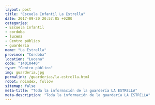 ```yaml
---
layout: post
title: "Escuela Infantil La Estrella"
date: 2017-09-20 20:57:05 +0200
categories:
- Escuela Infantil
- cordoba
- lucena
- Centro público
- guarderia
name: "La Estrella"
province: "Córdoba"
location: "Lucena"
code: "14010440"
type: "Centro público"
img: guarderia.jpg
permalink: /guarderias/la-estrella.html
robot: noindex, follow
sitemap: false
meta-title: "Toda la información de la guardería LA ESTRELLA"
meta-description: "Toda la información de la guardería LA ESTRELLA"
---
```

